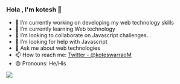 ### Hola , I'm kotesh 👋


- 🔭 I’m currently working on developing my web technology skills
- 🌱 I’m currently learning Web technology
- 👯 I’m looking to collaborate on Javascript challenges...
- 🤔 I’m looking for help with Javascript
- 💬 Ask me about web technologies
- 📫 How to reach me: [Twitter - @koteswarraoM](https://twitter.com/KoteswarraoM)
- 😄 Pronouns: He/His

<img src="https://github-readme-stats.vercel.app/api?username=kotesh-arya&&show_icons=true&title_color=ffffff&icon_color=bb2acf&text_color=daf7dc&bg_color=191919">
